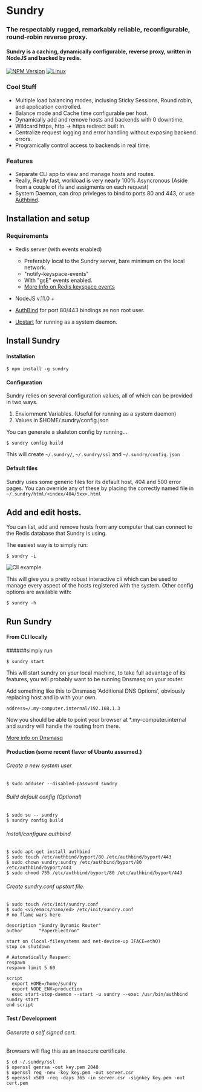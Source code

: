 # Sundry

### The respectably rugged, remarkably reliable, reconfigurable, round-robin reverse proxy.

#### Sundry is a caching, dynamically configurable, reverse proxy, written in NodeJS and backed by redis.

[![NPM Version][npm-image]][npm-url]
[![Linux][travis-image]][travis-url]

### Cool Stuff
* Multiple load balancing modes, inclusing Sticky Sessions, Round robin, and application controlled.
* Balance mode and Cache time configurable per host. 
* Dynamically add and remove hosts and backends with 0 downtime.
* Wildcard https, http -> https redirect built in.
* Centralize request logging and error handling without exposing backend errors.
* Programically control access to backends in real time.

### Features
* Separate CLI app to view and manage hosts and routes.
* Really, Really fast, workload is very nearly 100% Asyncronous (Aside from a couple of ifs and assigments on each request)
* System Daemon, can drop privleges to bind to ports 80 and 443, or use [Authbind](http://manpages.ubuntu.com/manpages/hardy/man1/authbind.1.html).

## Installation and setup

### Requirements

* Redis server (with events enabled)
  * Preferably local to the Sundry server, bare minimum on the local network.
  * "notify-keyspace-events"
  * With "gsE" events enabled.
  * [More Info on Redis keyspace events](http://redis.io/topics/notifications)

* NodeJS v.11.0 +
* [AuthBind](http://manpages.ubuntu.com/manpages/hardy/man1/authbind.1.html) for port 80/443 bindings as non root user.
* [Upstart](http://upstart.ubuntu.com/) for running as a system daemon.

## Install Sundry

#### Installation

```shell
$ npm install -g sundry
```

#### Configuration
Sundry relies on several configuration values, all of which can be provided in two ways.

1. Enviornment Variables. (Useful for running as a system daemon)
2. Values in $HOME/.sundry/config.json

You can generate a skeleton config by running...

```shell
$ sundry config build
```
This will create `~/.sundry/`, `~/.sundry/ssl` and `~/.sundry/config.json`

#### Default files

Sundry uses some generic files for its default host, 404 and 500 error pages.
You can override any of these by placing the correctly named file in
`~/.sundry/html/<index/404/5xx>.html`

## Add and edit hosts.

You can list, add and remove hosts from any computer that can connect to the Redis database that Sundry is using.

The easiest way is to simply run:

```shell
$ sundry -i
```
![Cli example](http://i.imgur.com/dNddm1B.png)

This will give you a pretty robust interactive cli which can be used to manage every aspect of the hosts registered with the system.
Other config options are available with:
```shell
$ sundry -h
```

## Run Sundry

#### From CLI locally
######simply run 

```shell
$ sundry start
```
This will start sundry on your local machine, to take full advantage of its features, you will probably want to be running Dnsmasq 
on your router.

Add something like this to Dnsmasq 'Additional DNS Options', obviously replacing host and ip with your own.

```
address=/.my-computer.internal/192.168.1.3
```

Now you should be able to point your browser at *.my-computer.internal and sundry will handle the routing from there.

[More info on Dnsmasq](http://www.dd-wrt.com/wiki/index.php/DNSMasq_-_DNS_for_your_local_network_-_HOWTO)
 
 

#### Production (some recent flavor of Ubuntu assumed.)
###### Create a new system user
```shell
$ sudo adduser --disabled-password sundry
```
###### Build default config (Optional)
```shell
$ sudo su -- sundry
$ sundry config build
```

###### Install/configure authbind
```shell
$ sudo apt-get install authbind
$ sudo touch /etc/authbind/byport/80 /etc/authbind/byport/443
$ sudo chown sundry:sundry /etc/authbind/byport/80 /etc/authbind/byport/443
$ sudo chmod 755 /etc/authbind/byport/80 /etc/authbind/byport/443
```

###### Create sundry.conf upstart file.

```shell
$ sudo touch /etc/init/sundry.conf
$ sudo <vi/emacs/nano/ed> /etc/init/sundry.conf
# no flame wars here
```

```
description "Sundry Dynamic Router"
author      "PaperElectron"

start on (local-filesystems and net-device-up IFACE=eth0)
stop on shutdown

# Automatically Respawn:
respawn
respawn limit 5 60

script
  export HOME=/home/sundry
  export NODE_ENV=production
  exec start-stop-daemon --start -u sundry --exec /usr/bin/authbind sundry start
end script
```
#### Test / Development
###### Generate a self signed cert.
Browsers will flag this as an insecure certificate.

```shell
$ cd ~/.sundry/ssl
$ openssl genrsa -out key.pem 2048
$ openssl req -new -key key.pem -out server.csr
$ openssl x509 -req -days 365 -in server.csr -signkey key.pem -out cert.pem
```

[npm-image]: https://img.shields.io/npm/v/sundry.svg
[npm-url]: https://www.npmjs.com/package/sundry
[travis-image]: https://img.shields.io/travis/PaperElectron/Sundry/master.svg
[travis-url]: https://travis-ci.org/PaperElectron/Sundry